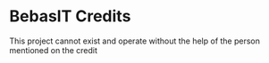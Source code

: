 # BebasIT Credits

This project cannot exist and operate without the help of the person mentioned on the credit

